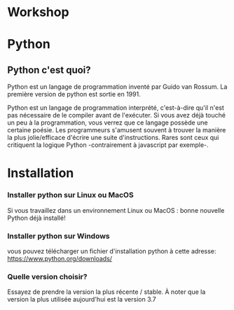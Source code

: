 # Workshop
# Python
## Python c'est quoi?

Python est un langage de programmation inventé par Guido van Rossum. La première version de python est sortie en 1991.

Python est un langage de programmation interprété, c'est-à-dire qu'il n'est pas nécessaire de le compiler avant de l'exécuter. Si vous avez déjà touché un peu à la programmation, vous verrez que ce langage possède une certaine poésie. Les programmeurs s'amusent souvent à trouver la manière la plus jolie/efficace d'écrire une suite d'instructions. Rares sont ceux qui critiquent la logique Python -contrairement à javascript par exemple-. 

# Installation

### Installer python sur Linux ou MacOS 
Si vous travaillez dans un environnement Linux ou MacOS : bonne nouvelle Python déjà installé! 

### Installer python sur Windows 
vous pouvez télécharger un fichier d'installation python à cette adresse: https://www.python.org/downloads/

### Quelle version choisir?
Essayez de prendre la version la plus récente / stable. À noter que la version la plus utilisée aujourd'hui est la version 3.7 


